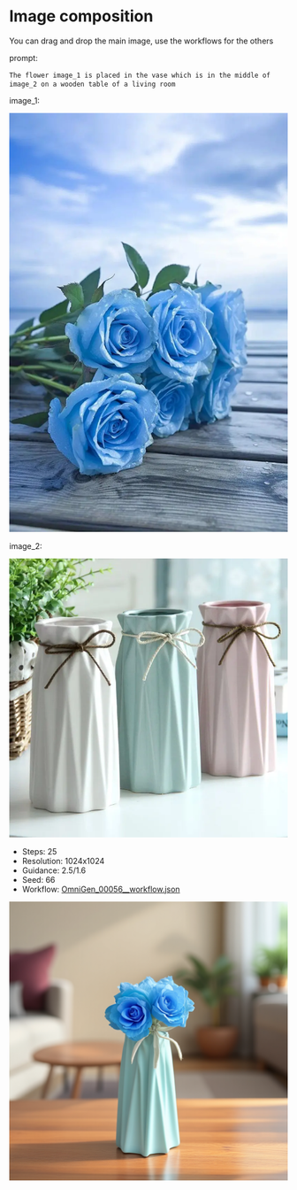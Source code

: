 # Image composition

You can drag and drop the main image, use the workflows for the others

prompt:

```
The flower image_1 is placed in the vase which is in the middle of image_2 on a wooden table of a living room
```

image_1:

![image](../../inputs/original/rose.jpg)

image_2:

![image](../../inputs/original/vase.jpg)

- Steps: 25
- Resolution: 1024x1024
- Guidance: 2.5/1.6
- Seed: 66
- Workflow: [OmniGen_00056__workflow.json](OmniGen_00056__workflow.json)

![image](OmniGen_00056_.png)


